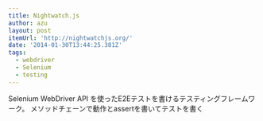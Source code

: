 ```yaml
---
title: Nightwatch.js
author: azu
layout: post
itemUrl: 'http://nightwatchjs.org/'
date: '2014-01-30T13:44:25.381Z'
tags:
  - webdriver
  - Selenium
  - testing
---
```

Selenium WebDriver API を使ったE2Eテストを書けるテスティングフレームワーク。
メソッドチェーンで動作とassertを書いてテストを書く
